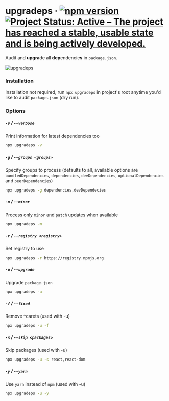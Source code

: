 # upgradeps &middot; [![npm version](https://badge.fury.io/js/upgradeps.svg)](https://www.npmjs.com/package/upgradeps)&nbsp;[![Project Status: Active – The project has reached a stable, usable state and is being actively developed.](https://www.repostatus.org/badges/latest/active.svg)](https://www.repostatus.org/#active)

Audit and **upgra**de all **dep**endencie**s** in `package.json`.

![upgradeps](https://user-images.githubusercontent.com/4450399/184115801-ca0fa405-32f3-49b3-9db3-bfb86a804845.png)

### Installation

Installation not required, run `npx upgradeps` in project's root anytime you'd like to audit `package.json` (dry run).

### Options

##### `-v` / `--verbose`

Print information for latest dependencies too

```sh
npx upgradeps -v
```

##### `-g` / `--groups <groups>`

Specify groups to process (defaults to all, available options are `bundledDependencies`, `dependencies`, `devDependencies`, `optionalDependencies` and `peerDependencies`)

```sh
npx upgradeps -g dependencies,devDependecies
```

##### `-m` / `--minor`

Process only `minor` and `patch` updates when available

```sh
npx upgradeps -m
```

##### `-r` / `--registry <registry>`

Set registry to use

```sh
npx upgradeps -r https://registry.npmjs.org
```

##### `-u` / `--upgrade`

Upgrade `package.json`

```sh
npx upgradeps -u
```

##### `-f` / `--fixed`

Remove `^`carets (used with -u)

```sh
npx upgradeps -u -f
```

##### `-s` / `--skip <packages>`

Skip packages (used with -u)

```sh
npx upgradeps -u -s react,react-dom
```

##### `-y` / `--yarn`

Use `yarn` instead of `npm` (used with -u)

```sh
npx upgradeps -u -y
```
